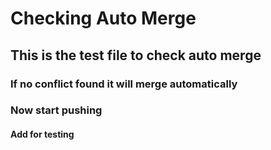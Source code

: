 # Checking Auto Merge

## This is the test file to check auto merge

### If no conflict found it will merge automatically

### Now start pushing

#### Add for testing